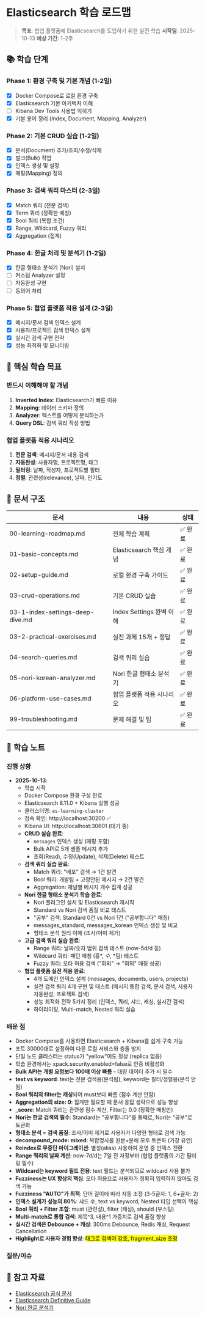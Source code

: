 # Elasticsearch 학습 로드맵

> **목표**: 협업 플랫폼에 Elasticsearch를 도입하기 위한 실전 학습
> **시작일**: 2025-10-13
> **예상 기간**: 1-2주

## 📚 학습 단계

### Phase 1: 환경 구축 및 기본 개념 (1-2일)
- [x] Docker Compose로 로컬 환경 구축
- [x] Elasticsearch 기본 아키텍처 이해
- [ ] Kibana Dev Tools 사용법 익히기
- [x] 기본 용어 정리 (Index, Document, Mapping, Analyzer)

### Phase 2: 기본 CRUD 실습 (1-2일)
- [x] 문서(Document) 추가/조회/수정/삭제
- [x] 벌크(Bulk) 작업
- [x] 인덱스 생성 및 설정
- [x] 매핑(Mapping) 정의

### Phase 3: 검색 쿼리 마스터 (2-3일)
- [x] Match 쿼리 (전문 검색)
- [x] Term 쿼리 (정확한 매칭)
- [x] Bool 쿼리 (복합 조건)
- [x] Range, Wildcard, Fuzzy 쿼리
- [x] Aggregation (집계)

### Phase 4: 한글 처리 및 분석기 (1-2일)
- [x] 한글 형태소 분석기 (Nori) 설치
- [ ] 커스텀 Analyzer 설정
- [ ] 자동완성 구현
- [ ] 동의어 처리

### Phase 5: 협업 플랫폼 적용 설계 (2-3일)
- [x] 메시지/문서 검색 인덱스 설계
- [x] 사용자/프로젝트 검색 인덱스 설계
- [x] 실시간 검색 구현 전략
- [x] 성능 최적화 및 모니터링

## 🎯 핵심 학습 목표

### 반드시 이해해야 할 개념
1. **Inverted Index**: Elasticsearch가 빠른 이유
2. **Mapping**: 데이터 스키마 정의
3. **Analyzer**: 텍스트를 어떻게 분석하는가
4. **Query DSL**: 검색 쿼리 작성 방법

### 협업 플랫폼 적용 시나리오
1. **전문 검색**: 메시지/문서 내용 검색
2. **자동완성**: 사용자명, 프로젝트명, 태그
3. **필터링**: 날짜, 작성자, 프로젝트별 필터
4. **정렬**: 관련성(relevance), 날짜, 인기도

## 📖 문서 구조

| 문서 | 내용 | 상태 |
|------|------|------|
| 00-learning-roadmap.md | 전체 학습 계획 | ✅ 완료 |
| 01-basic-concepts.md | Elasticsearch 핵심 개념 | ✅ 완료 |
| 02-setup-guide.md | 로컬 환경 구축 가이드 | ✅ 완료 |
| 03-crud-operations.md | 기본 CRUD 실습 | ✅ 완료 |
| 03-1-index-settings-deep-dive.md | Index Settings 완벽 이해 | ✅ 완료 |
| 03-2-practical-exercises.md | 실전 과제 15개 + 정답 | ✅ 완료 |
| 04-search-queries.md | 검색 쿼리 실습 | ✅ 완료 |
| 05-nori-korean-analyzer.md | Nori 한글 형태소 분석기 | ✅ 완료 |
| 06-platform-use-cases.md | 협업 플랫폼 적용 시나리오 | ✅ 완료 |
| 99-troubleshooting.md | 문제 해결 및 팁 | ✅ 완료 |

## 📝 학습 노트

### 진행 상황
- **2025-10-13**:
  - 학습 시작
  - Docker Compose 환경 구성 완료
  - Elasticsearch 8.11.0 + Kibana 실행 성공
  - 클러스터명: `es-learning-cluster`
  - 접속 확인: http://localhost:30200 ✅
  - Kibana UI: http://localhost:30601 (대기 중)
  - **CRUD 실습 완료**:
    - `messages` 인덱스 생성 (매핑 포함)
    - Bulk API로 5개 샘플 메시지 추가
    - 조회(Read), 수정(Update), 삭제(Delete) 테스트
  - **검색 쿼리 실습 완료**:
    - Match 쿼리: "배포" 검색 → 1건 발견
    - Bool 쿼리: 개발팀 + 고정안된 메시지 → 2건 발견
    - Aggregation: 채널별 메시지 개수 집계 성공
  - **Nori 한글 형태소 분석기 학습 완료**:
    - Nori 플러그인 설치 및 Elasticsearch 재시작
    - Standard vs Nori 검색 품질 비교 테스트
    - "공부" 검색: Standard 0건 vs Nori 1건 ("공부합니다" 매칭)
    - messages_standard, messages_korean 인덱스 생성 및 비교
    - 형태소 분석 원리 이해 (조사/어미 제거)
  - **고급 검색 쿼리 실습 완료**:
    - Range 쿼리: 날짜/숫자 범위 검색 테스트 (now-5d/d 등)
    - Wildcard 쿼리: 패턴 매칭 (홍*, *수*, *팀) 테스트
    - Fuzzy 쿼리: 오타 허용 검색 ("회외" → "회의" 매칭 성공)
  - **협업 플랫폼 실전 적용 완료**:
    - 4개 도메인 인덱스 설계 (messages, documents, users, projects)
    - 실전 검색 쿼리 4개 구현 및 테스트 (메시지 통합 검색, 문서 검색, 사용자 자동완성, 프로젝트 검색)
    - 성능 최적화 전략 5가지 정리 (인덱스, 쿼리, 샤드, 캐싱, 실시간 검색)
    - 하이라이팅, Multi-match, Nested 쿼리 실습

### 배운 점
- Docker Compose를 사용하면 Elasticsearch + Kibana를 쉽게 구축 가능
- 포트 30000대로 설정하여 다른 로컬 서비스와 충돌 방지
- 단일 노드 클러스터는 status가 "yellow"여도 정상 (replica 없음)
- 학습 환경에서는 xpack.security.enabled=false로 인증 비활성화
- **Bulk API는 개별 요청보다 100배 이상 빠름** - 대량 데이터 추가 시 필수
- **text vs keyword**: text는 전문 검색용(분석됨), keyword는 필터/정렬용(분석 안됨)
- **Bool 쿼리의 filter는 캐싱**되어 must보다 빠름 (점수 계산 안함)
- **Aggregation의 size: 0**: 집계만 필요할 때 문서 응답 생략으로 성능 향상
- **_score**: Match 쿼리는 관련성 점수 계산, Filter는 0.0 (정확한 매칭만)
- **Nori는 한글 검색의 필수**: Standard는 "공부합니다"를 통째로, Nori는 "공부"로 토큰화
- **형태소 분석 = 검색 품질**: 조사/어미 제거로 사용자가 다양한 형태로 검색 가능
- **decompound_mode: mixed**: 복합명사를 원본+분해 모두 토큰화 (가장 유연)
- **Reindex로 무중단 마이그레이션**: 별칭(alias) 사용하여 운영 중 인덱스 전환
- **Range 쿼리의 날짜 계산**: now-7d/d는 7일 전 자정부터 (협업 플랫폼의 기간 필터링 필수)
- **Wildcard는 keyword 필드 전용**: text 필드는 분석되므로 wildcard 사용 불가
- **Fuzziness는 UX 향상의 핵심**: 오타 허용으로 사용자가 정확히 입력하지 않아도 검색 가능
- **Fuzziness "AUTO"가 최적**: 단어 길이에 따라 자동 조정 (3-5글자: 1, 6+글자: 2)
- **인덱스 설계가 성능의 80%**: 샤드 수, text vs keyword, Nested 타입 선택이 핵심
- **Bool 쿼리 + Filter 조합**: must (관련성), filter (캐싱), should (부스팅)
- **Multi-match로 통합 검색**: 제목^3, 내용^1 가중치로 검색 품질 향상
- **실시간 검색은 Debounce + 캐싱**: 300ms Debounce, Redis 캐싱, Request Cancellation
- **Highlight로 사용자 경험 향상**: <mark> 태그로 검색어 강조, fragment_size 조정

### 질문/이슈
<!-- 해결해야 할 질문이나 막힌 부분 기록 -->

## 🔗 참고 자료

- [Elasticsearch 공식 문서](https://www.elastic.co/guide/en/elasticsearch/reference/current/index.html)
- [Elasticsearch Definitive Guide](https://www.elastic.co/guide/en/elasticsearch/guide/current/index.html)
- [Nori 한글 분석기](https://www.elastic.co/guide/en/elasticsearch/plugins/current/analysis-nori.html)
